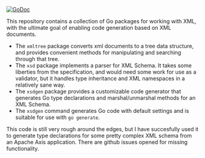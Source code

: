 [![GoDoc](https://godoc.org/aqwari.net/xml?status.svg)](https://godoc.org/aqwari.net/xml)

This repository contains a collection of Go packages for working
with XML, with the ultimate goal of enabling code generation based
on XML documents.

- The `xmltree` package converts xml documents to a tree data
  structure, and provides convenient methods for manipulating and
  searching through that tree.
- The `xsd` package implements a parser for XML Schema. It takes
  some liberties from the specification, and would need some work for
  use as a validator, but it handles type inheritance and XML namespaces
  in a relatively sane way.
- The `xsdgen` package provides a customizable code generator that
  generates Go type declarations and marshal/unmarshal methods for
  an XML Schema.
- The `xsdgen` command generates Go code with default settings and
  is suitable for use with `go generate`.

This code is still very rough around the edges, but I have succesfully
used it to generate type declarations for some pretty complex XML
schema from an Apache Axis application. There are github issues
opened for missing functionality.
